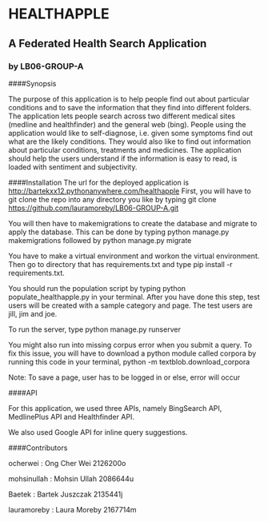 # HEALTHAPPLE 
## A Federated Health Search Application
### by LB06-GROUP-A

####Synopsis

The purpose of this application is to help people find out about particular conditions and to save the information that they find
into different folders. The application lets people search across two different medical sites (medline and healthfinder) and 
the general web (bing). People using the application would like to self-diagnose, i.e. given some symptoms find out what are the likely conditions. They would also like to find out information about particular conditions, treatments and medicines. The application should help the users understand if the information is easy to read, is loaded with sentiment and subjectivity.

####Installation
The url for the deployed application is http://bartekxx12.pythonanywhere.com/healthapple
First, you will have to git clone the repo into any directory you like by typing git clone https://github.com/lauramoreby/LB06-GROUP-A.git

You will then have to makemigrations to create the database and migrate to apply the database. This can be done by typing python manage.py makemigrations followed by python manage.py migrate

You have to make a virtual environment and workon the virtual environment. Then go to directory that has requirements.txt and
type pip install -r requirements.txt.

You should run the population script by typing python populate_healthapple.py in your terminal.
After you have done this step, test users will be created with a sample category and page. The test users are jill, jim and joe.

To run the server, type python manage.py runserver

You might also run into missing corpus error when you submit a query. To fix this issue, you will have to download a python module
called corpora by running this code in your terminal, python -m textblob.download_corpora

Note: To save a page, user has to be logged in or else, error will occur

####API

For this application, we used three APIs, namely BingSearch API, MedlinePlus API and Healthfinder API.

We also used Google API for inline query suggestions.

####Contributors

ocherwei : Ong Cher Wei 2126200o

mohsinullah : Mohsin Ullah 2086644u

Baetek : Bartek Juszczak 2135441j

lauramoreby : Laura Moreby 2167714m
